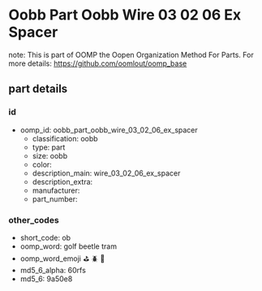# Oobb Part Oobb Wire 03 02 06 Ex Spacer  

note: This is part of OOMP the Oopen Organization Method For Parts. For more details: https://github.com/oomlout/oomp_base

##  part details





### id
* oomp_id: oobb_part_oobb_wire_03_02_06_ex_spacer
  * classification: oobb
  * type: part
  * size: oobb
  * color: 
  * description_main: wire_03_02_06_ex_spacer
  * description_extra: 
  * manufacturer: 
  * part_number: 

### other_codes
* short_code: ob
* oomp_word: golf beetle tram
* oomp_word_emoji :golf: :beetle: :tram:
* md5_6_alpha: 60rfs
* md5_6: 9a50e8